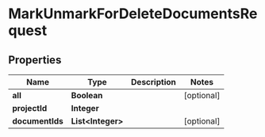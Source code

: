 

# MarkUnmarkForDeleteDocumentsRequest

## Properties

Name | Type | Description | Notes
------------ | ------------- | ------------- | -------------
**all** | **Boolean** |  |  [optional]
**projectId** | **Integer** |  | 
**documentIds** | **List&lt;Integer&gt;** |  |  [optional]



